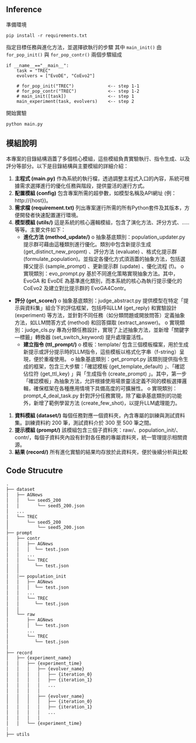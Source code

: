 ## Inference

準備環境
```
pip install -r requirements.txt 
```

指定目標任務與進化方法，並選擇欲執行的步驟
其中 `main_init()` 由 `for_pop_init()` 與 `for_pop_contr()` 兩個步驟組成
```
if __name__=="__main__":
    task = "TREC"
    evolvers = ["EvoDE", "CoEvo2"]

    # for_pop_init("TREC")             <-- step 1-1
    # for_pop_contr("TREC")            <-- step 1-2
    # main_init([task])                <-- step 1
    main_experiment(task, evolvers)    <-- step 2
```

開始實驗
```
python main.py
```

## 模組說明

本專案的目錄結構涵蓋了多個核心模組，這些模組負責實驗執行、指令生成、以及評分等部分。以下是目錄結構與主要模組的詳細介紹：
1. **主程式 (main.py)**
作為系統的執行檔，透過調整主程式入口的內容，系統可根據需求選擇進行的優化任務與階段，提供靈活的運行方式。
1. **配置模組 (config)**
包含專案所需的超參數，如模型名稱及API網址 (例：http://{host})。
1. **需求檔 (requirement.txt)**
列出專案運行所需的所有Python套件及其版本，方便開發者快速配置運行環境。
1. **模型模組 (utils/)**
這是系統的核心邏輯模組，包含了演化方法、評分方式、.....等等。主要文件如下：
    - **進化方法 (method_update/)**
o	抽象基底類別：population_updater.py
提示群可藉由這種類別進行優化。類別中包含新提示生成 (get_distinct_new_propmt) 、評分方法 (evaluate) 、格式化提示群 (formulate_population)。並指定各優化方式須涵蓋的抽象方法，包括選擇父提示 (sample_prompt) 、更新提示群 (update) 、優化流程 (f)。
o	實現類別：evo_prompt.py
基於不同進化策略實現抽象方法。其中，EvoGA 和 EvoDE 為基準進化類別，而本系統的核心為執行提示優化的 CoEvo2 及建立對比提示群的 EvoGA4Contr。
- **評分 (get_score/)**
o	抽象基底類別：judge_abstract.py
提供模型在特定「提示與資料集」組合下的評估框架，包括呼叫LLM (get_reply)  和實驗設計 (experiment)  等方法，並針對不同任務（如分類問題或開放問答）定義抽象方法，如LLM問答方式 (method)  和回答擷取 (extract_answer)。
o	實現類別：judge_cls.py
專為分類任務設計，實現了上述抽象方法，並新增「關鍵字—標籤」轉換器 (set_switch_keyword)  提升處理靈活性。
    - **建立指令 (ttl_prompt/)**
o	模板：template/
包含三個模板檔案，用於生成新提示或評分提示時的LLM指令，這些模板以格式化字串（f-string）呈現，便於重複使用。
o	抽象基底類別：get_prompt.py
該類別提供指令生成的框架，包含三大步驟：「確認模板 (get_template_default) 」、「確認佔位符 (get_ttl_key) 」與「生成指令 (create_prompt) 」。其中，第一步「確認模板」為抽象方法，允許根據使用場景靈活定義不同的模板選擇邏輯，確保框架在各種應用情境下具備高度的可擴展性。
o	實現類別：prompt_4_deal_task.py
針對評分任務實現，除了繼承基底類別的功能外，新增了範例學習方法 (create_few_shot)，以提升LLM處理能力。
1. **資料模組  (dataset/)**
每個任務對應一個資料夾，內含專屬的訓練與測試資料集。訓練資料約 200 筆，測試資料介於 300 至 500 筆之間。
1. **提示模組  (prompt/)**
該模組包含三個子資料夾：raw/、population_init/、contr/，每個子資料夾內設有針對各任務的專屬資料夾，統一管理提示相關資源。
1. **結果  (record/)**
所有進化實驗的結果均存放於此資料夾，便於後續分析與比較


## Code Strucutre

```python
.
├── dataset
│   ├── AGNews
│   │   └── seed5_200
│   │       └── seed5_200.json
│   ...
│   └── TREC
│       └── seed5_200
│           └── seed5_200.json
├── prompt
│   ├── contr
│   │   ├── AGNews
│   │   │  └── test.json
│   │   ...
│   │   └── TREC
│   │      └── test.json
│   │
│   │── population_init
│   │   ├── AGNews
│   │   │  └── test.json
│   │   ...
│   │   └── TREC
│   │      └── test.json
│   │
│   └── raw
│       ├── AGNews
│       │  └── test.json
│       ...
│       └── TREC
│          └── test.json
│
├── record
│   ├── {experiment_name}
│   │   ├── {experiment_time}
│   │   │   ├── {evolver_name}
│   │   │   │   ├── {iteration_0}
│   │   │   │   ├── {iteration_1}
│   │   │   │   ...
│   │   │   │
│   │   │   ├── {evolver_name}
│   │   │   │   ├── {iteration_0}
│   │   │   │   ├── {iteration_1}
│   │   │   │   ...
│   │   │   │
│   │   └── {experiment_time}
|
├── utils



```
